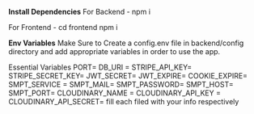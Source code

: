 **Install Dependencies**
For Backend - npm i

For Frontend - cd frontend npm i

**Env Variables**
Make Sure to Create a config.env file in backend/config directory and add appropriate variables in order to use the app.

Essential Variables
PORT=
DB_URI =
STRIPE_API_KEY=
STRIPE_SECRET_KEY=
JWT_SECRET=
JWT_EXPIRE=
COOKIE_EXPIRE=
SMPT_SERVICE =
SMPT_MAIL=
SMPT_PASSWORD=
SMPT_HOST=
SMPT_PORT=
CLOUDINARY_NAME =
CLOUDINARY_API_KEY =
CLOUDINARY_API_SECRET=
fill each filed with your info respectively
